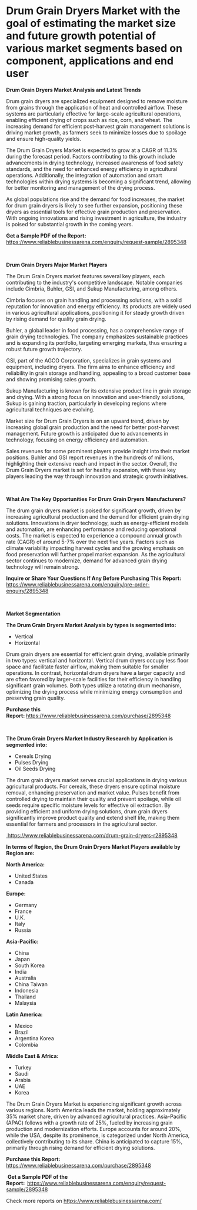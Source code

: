 <p><h1>Drum Grain Dryers Market with the goal of estimating the market size and future growth potential of various market segments based on component, applications and end user</h1></p><p><strong>Drum Grain Dryers Market Analysis and Latest Trends</strong></p>
<p><p>Drum grain dryers are specialized equipment designed to remove moisture from grains through the application of heat and controlled airflow. These systems are particularly effective for large-scale agricultural operations, enabling efficient drying of crops such as rice, corn, and wheat. The increasing demand for efficient post-harvest grain management solutions is driving market growth, as farmers seek to minimize losses due to spoilage and ensure high-quality yields.</p><p>The Drum Grain Dryers Market is expected to grow at a CAGR of 11.3% during the forecast period. Factors contributing to this growth include advancements in drying technology, increased awareness of food safety standards, and the need for enhanced energy efficiency in agricultural operations. Additionally, the integration of automation and smart technologies within drying systems is becoming a significant trend, allowing for better monitoring and management of the drying process. </p><p>As global populations rise and the demand for food increases, the market for drum grain dryers is likely to see further expansion, positioning these dryers as essential tools for effective grain production and preservation. With ongoing innovations and rising investment in agriculture, the industry is poised for substantial growth in the coming years.</p></p>
<p><strong>Get a Sample PDF of the Report:&nbsp;</strong> <a href="https://www.reliablebusinessarena.com/enquiry/request-sample/2895348?utm_campaign=2887&utm_medium=2&utm_source=Github&utm_content=ia&utm_term=15032025&utm_id=drum-grain-dryers">https://www.reliablebusinessarena.com/enquiry/request-sample/2895348</a></p>
<p>&nbsp;</p>
<p><strong>Drum Grain Dryers Major Market Players</strong></p>
<p><p>The Drum Grain Dryers market features several key players, each contributing to the industry's competitive landscape. Notable companies include Cimbria, Buhler, GSI, and Sukup Manufacturing, among others.</p><p>Cimbria focuses on grain handling and processing solutions, with a solid reputation for innovation and energy efficiency. Its products are widely used in various agricultural applications, positioning it for steady growth driven by rising demand for quality grain drying.</p><p>Buhler, a global leader in food processing, has a comprehensive range of grain drying technologies. The company emphasizes sustainable practices and is expanding its portfolio, targeting emerging markets, thus ensuring a robust future growth trajectory.</p><p>GSI, part of the AGCO Corporation, specializes in grain systems and equipment, including dryers. The firm aims to enhance efficiency and reliability in grain storage and handling, appealing to a broad customer base and showing promising sales growth.</p><p>Sukup Manufacturing is known for its extensive product line in grain storage and drying. With a strong focus on innovation and user-friendly solutions, Sukup is gaining traction, particularly in developing regions where agricultural techniques are evolving.</p><p>Market size for Drum Grain Dryers is on an upward trend, driven by increasing global grain production and the need for better post-harvest management. Future growth is anticipated due to advancements in technology, focusing on energy efficiency and automation.</p><p>Sales revenues for some prominent players provide insight into their market positions. Buhler and GSI report revenues in the hundreds of millions, highlighting their extensive reach and impact in the sector. Overall, the Drum Grain Dryers market is set for healthy expansion, with these key players leading the way through innovation and strategic growth initiatives.</p></p>
<p>&nbsp;</p>
<p><strong>What Are The Key Opportunities For Drum Grain Dryers Manufacturers?</strong></p>
<p><p>The drum grain dryers market is poised for significant growth, driven by increasing agricultural production and the demand for efficient grain drying solutions. Innovations in dryer technology, such as energy-efficient models and automation, are enhancing performance and reducing operational costs. The market is expected to experience a compound annual growth rate (CAGR) of around 5-7% over the next five years. Factors such as climate variability impacting harvest cycles and the growing emphasis on food preservation will further propel market expansion. As the agricultural sector continues to modernize, demand for advanced grain drying technology will remain strong.</p></p>
<p><strong>Inquire or Share Your Questions If Any Before Purchasing This Report:</strong> <a href="https://www.reliablebusinessarena.com/enquiry/pre-order-enquiry/2895348?utm_campaign=2887&utm_medium=2&utm_source=Github&utm_content=ia&utm_term=15032025&utm_id=drum-grain-dryers">https://www.reliablebusinessarena.com/enquiry/pre-order-enquiry/2895348</a></p>
<p>&nbsp;</p>
<p><strong>Market Segmentation</strong></p>
<p><strong>The Drum Grain Dryers Market Analysis by types is segmented into:</strong></p>
<p><ul><li>Vertical</li><li>Horizontal</li></ul></p>
<p><p>Drum grain dryers are essential for efficient grain drying, available primarily in two types: vertical and horizontal. Vertical drum dryers occupy less floor space and facilitate faster airflow, making them suitable for smaller operations. In contrast, horizontal drum dryers have a larger capacity and are often favored by larger-scale facilities for their efficiency in handling significant grain volumes. Both types utilize a rotating drum mechanism, optimizing the drying process while minimizing energy consumption and preserving grain quality.</p></p>
<p><strong>Purchase this Report:&nbsp;</strong><a href="https://www.reliablebusinessarena.com/purchase/2895348?utm_campaign=2887&utm_medium=2&utm_source=Github&utm_content=ia&utm_term=15032025&utm_id=drum-grain-dryers">https://www.reliablebusinessarena.com/purchase/2895348</a></p>
<p>&nbsp;</p>
<p><strong>The Drum Grain Dryers Market Industry Research by Application is segmented into:</strong></p>
<p><ul><li>Cereals Drying</li><li>Pulses Drying</li><li>Oil Seeds Drying</li></ul></p>
<p><p>The drum grain dryers market serves crucial applications in drying various agricultural products. For cereals, these dryers ensure optimal moisture removal, enhancing preservation and market value. Pulses benefit from controlled drying to maintain their quality and prevent spoilage, while oil seeds require specific moisture levels for effective oil extraction. By providing efficient and uniform drying solutions, drum grain dryers significantly improve product quality and extend shelf life, making them essential for farmers and processors in the agricultural sector.</p></p>
<p><a href="https://www.reliablebusinessarena.com/drum-grain-dryers-r2895348?utm_campaign=2887&utm_medium=2&utm_source=Github&utm_content=ia&utm_term=15032025&utm_id=drum-grain-dryers">&nbsp;https://www.reliablebusinessarena.com/drum-grain-dryers-r2895348</a></p>
<p><strong>In terms of Region, the Drum Grain Dryers Market Players available by Region are:</strong></p>
<p>
    <p> <strong> North America: </strong>
        <ul>
            <li>United States</li>
            <li>Canada</li>
        </ul>
        </p> 
    <p> <strong> Europe: </strong>
        <ul>
            <li>Germany</li>
            <li>France</li>
            <li>U.K.</li>
            <li>Italy</li>
            <li>Russia</li>
        </ul>
        </p> 
    <p> <strong> Asia-Pacific: </strong>
        <ul>
            <li>China</li>
            <li>Japan</li>
            <li>South Korea</li>
            <li>India</li>
            <li>Australia</li>
            <li>China Taiwan</li>
            <li>Indonesia</li>
            <li>Thailand</li>
            <li>Malaysia</li>
        </ul>
        </p> 
    <p> <strong> Latin America: </strong>
        <ul>
            <li>Mexico</li>
            <li>Brazil</li>
            <li>Argentina Korea</li>
            <li>Colombia</li>
        </ul>
        </p> 
    <p> <strong> Middle East & Africa: </strong>
        <ul>
            <li>Turkey</li>
            <li>Saudi</li>
            <li>Arabia</li>
            <li>UAE</li>
            <li>Korea</li>
        </ul>
    </p>
    </p>
<p><p>The Drum Grain Dryers Market is experiencing significant growth across various regions. North America leads the market, holding approximately 35% market share, driven by advanced agricultural practices. Asia-Pacific (APAC) follows with a growth rate of 25%, fueled by increasing grain production and modernization efforts. Europe accounts for around 20%, while the USA, despite its prominence, is categorized under North America, collectively contributing to its share. China is anticipated to capture 15%, primarily through rising demand for efficient drying solutions.</p></p>
<p><strong>Purchase this Report: </strong><a href="https://www.reliablebusinessarena.com/purchase/2895348?utm_campaign=2887&utm_medium=2&utm_source=Github&utm_content=ia&utm_term=15032025&utm_id=drum-grain-dryers">https://www.reliablebusinessarena.com/purchase/2895348</a></p>
<p>&nbsp;<strong>Get a Sample PDF of the Report:&nbsp;&nbsp;</strong><a href="https://www.reliablebusinessarena.com/enquiry/request-sample/2895348?utm_campaign=2887&utm_medium=2&utm_source=Github&utm_content=ia&utm_term=15032025&utm_id=drum-grain-dryers">https://www.reliablebusinessarena.com/enquiry/request-sample/2895348</a></p>
<p><strong></strong></p>
<p>Check more reports on <a href="https://www.reliablebusinessarena.com/?utm_campaign=2887&utm_medium=2&utm_source=Github&utm_content=ia&utm_term=15032025&utm_id=drum-grain-dryers">https://www.reliablebusinessarena.com/</a></p>